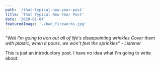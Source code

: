 ```yaml
---
path: '/that-typical-new-year-post'
title: 'That Typical New Year Post'
date: '2020-01-04'
featuredImage: './bad_fireworks.jpg'
---
```


_"Well I'm going to iron out all of life's disappointing wrinkles
Cover them with plastic, when it pours, we won't feel the sprinkles"_
\- _Listener_

This is just an introductory post. I have no idea what I'm going to write about.
